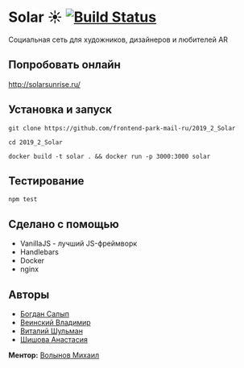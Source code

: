 # Solar ☀️ [![Build Status](https://travis-ci.org/frontend-park-mail-ru/2019_2_Solar.svg?branch=dev)](https://travis-ci.org/frontend-park-mail-ru/2019_2_Solar)

Социальная сеть для художников, дизайнеров и любителей AR

## Попробовать онлайн

http://solarsunrise.ru/

## Установка и запуск

```
git clone https://github.com/frontend-park-mail-ru/2019_2_Solar

cd 2019_2_Solar

docker build -t solar . && docker run -p 3000:3000 solar
```

## Тестирование

```
npm test
```

## Сделано с помощью

* VanillaJS - лучший JS-фреймворк
* Handlebars
* Docker
* nginx

## Авторы

* [Богдан Салып](https://github.com/bogdansalyp)
* [Веинский Владимир](https://github.com/BarniBl)
* [Виталий Шульман](https://github.com/ValeryBMSTU)
* [Шишова Анастасия](https://github.com/NellinLin)

**Ментор:** [Волынов Михаил](https://github.com/StealthTech)